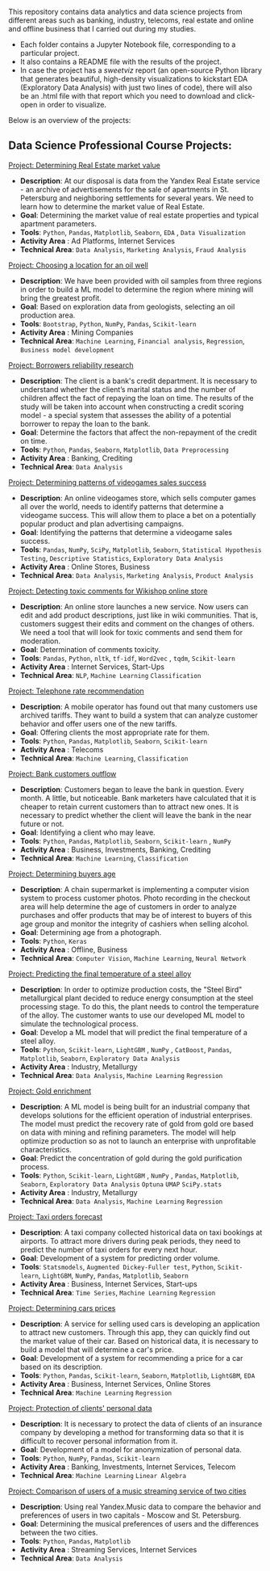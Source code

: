 This repository contains data analytics and data science projects from different areas such as banking, industry, telecoms, real estate and online and offline business that I carried out during my studies.

- Each folder contains a Jupyter Notebook file, corresponding to a particular project.
- It also contains a README file with the results of the project.
- In case the project has a *sweetviz* report (an open-source Python library that generates beautiful, high-density visualizations to kickstart EDA (Exploratory Data Analysis) with just two lines of code), there will also be an .html file with that report which you need to download and click-open in order to visualize.

Below is an overview of the projects:

## Data Science Professional Course Projects:

[Project: Determining Real Estate market value](https://github.com/nirevexin/Data-Science-Professional-Training-Course/tree/main/Analysis%20of%20apartments%20for%20sale%20advertisements)
* **Description**: At our disposal is data from the Yandex Real Estate service - an archive of advertisements for the sale of apartments in St. Petersburg and neighboring settlements for several years. We need  to learn how to determine the market value of Real Estate.
* **Goal**: Determining the market value of real estate properties and typical apartment parameters.
* **Tools**: `Python`,  `Pandas`, `Matplotlib`, `Seaborn`, `EDA` , `Data Visualization`
* **Activity Area** : Ad Platforms, Internet Services 
* **Technical Area**: `Data Analysis`, `Marketing Analysis`, `Fraud Analysis`

[Project: Choosing a location for an oil well](https://github.com/nirevexin/Data-Science-Professional-Training-Course/tree/main/Choosing%20a%20location%20for%20an%20oil%20well)
* **Description**: We have been provided with oil samples from three regions in order to build a ML model to determine the region where mining will bring the greatest profit.
* **Goal**: Based on exploration data from geologists, selecting an oil production area.
* **Tools**: `Bootstrap`, `Python`, `NumPy`, `Pandas`, `Scikit-learn`
* **Activity Area** : Mining Companies
* **Technical Area**: `Machine Learning`, `Financial analysis`, `Regression`, `Business model development`

[Project: Borrowers reliability research](https://github.com/nirevexin/Data-Science-Professional-Training-Course/tree/main/Borrowers%20reliability%20research)
* **Description**: The client is a bank's credit department. It is necessary to understand whether the client’s marital status and the number of children affect the fact of repaying the loan on time. The results of the study will be taken into account when constructing a credit scoring model - a special system that assesses the ability of a potential borrower to repay the loan to the bank.
* **Goal**: Determine the factors that affect the non-repayment of the credit on time.
* **Tools**: `Python`, `Pandas`, `Seaborn`, `Matplotlib`, `Data Preprocessing`
* **Activity Area** : Banking, Crediting
* **Technical Area**: `Data Analysis`

[Project: Determining patterns of videogames sales success](https://github.com/nirevexin/Data-Science-Professional-Training-Course/tree/main/Determining%20patterns%20of%20videogames%20sales%20success)
* **Description**: 
An online videogames store, which sells computer games all over the world, needs to identify patterns that determine a videogame success. This will allow them to place a bet on a potentially popular product and plan advertising campaigns.
* **Goal**: Identifying the patterns that determine a videogame sales success.
* **Tools**: `Pandas`, `NumPy`, `SciPy`, `Matplotlib`, `Seaborn`, `Statistical Hypothesis Testing`, `Descriptive Statistics`, `Exploratory Data Analysis`
* **Activity Area** : Online Stores, Business
* **Technical Area**: `Data Analysis`, `Marketing Analysis`, `Product Analysis`

[Project: Detecting toxic comments for Wikishop online store](https://github.com/nirevexin/Data-Science-Professional-Training-Course/tree/main/Detecting%20toxic%20comments%20for%20an%20online%20store)
* **Description**: 
An online store launches a new service. Now users can edit and add product descriptions, just like in wiki communities. 
That is, customers suggest their edits and comment on the changes of others. We need a tool that will look for toxic comments and send them for moderation.
* **Goal**: Determination of comments toxicity.
* **Tools**: `Pandas`, `Python`, `nltk`, `tf-idf`, `Word2vec` , `tqdm`, `Scikit-learn`
* **Activity Area** : Internet Services, Start-Ups
* **Technical Area**: `NLP`, `Machine Learning` `Classification`

[Project: Telephone rate recommendation](https://github.com/nirevexin/Data-Science-Professional-Training-Course/tree/main/Telephone%20rate%20recomendation)
* **Description**: A mobile operator has found out that many customers use archived tariffs. They want to build a system that can analyze customer behavior and offer users one of the new tariffs.
* **Goal**: Offering clients the most appropriate rate for them.
* **Tools**: `Python`,  `Pandas`, `Matplotlib`, `Seaborn`, `Scikit-learn`
* **Activity Area** : Telecoms
* **Technical Area**: `Machine Learning`, `Classification`

[Project: Bank customers outflow](https://github.com/nirevexin/Data-Science-Professional-Training-Course/tree/main/Bank%20customers%20outflow)
* **Description**: Customers began to leave the bank in question. Every month. A little, but noticeable. Bank marketers have calculated that it is cheaper to retain current customers than to attract new ones. It is necessary to predict whether the client will leave the bank in the near future or not. 
* **Goal**: Identifying a client who may leave.
* **Tools**: `Python`,  `Pandas`, `Matplotlib`, `Seaborn`, `Scikit-learn` , `NumPy`
* **Activity Area** : Business, Investments, Banking, Crediting 
* **Technical Area**: `Machine Learning`, `Classification`

[Project: Determining buyers age](https://github.com/nirevexin/Data-Science-Professional-Training-Course/tree/main/Determining%20buyers%20age)
* **Description**: 
A chain supermarket is implementing a computer vision system to process customer photos. Photo recording in the checkout area will help determine the age of customers in order to analyze purchases and offer products that may be of interest to buyers of this age group and monitor the integrity of cashiers when selling alcohol. 
* **Goal**: Determining age from a photograph.
* **Tools**: `Python`, `Keras`
* **Activity Area** : Offline, Business
* **Technical Area**: `Computer Vision`, `Machine Learning`, `Neural Network`

[Project: Predicting the final temperature of a steel alloy](https://github.com/nirevexin/Data-Science-Professional-Training-Course/tree/main/Predicting%20the%20final%20temperature%20of%20a%20steel%20alloy)
* **Description**: In order to optimize production costs, the "Steel Bird" metallurgical plant decided to reduce energy consumption at the steel processing stage. To do this, the plant needs to control the temperature of the alloy. The customer wants to use our developed ML model to simulate the technological process. 
* **Goal**: Develop a ML model that will predict the final temperature of a steel alloy.
* **Tools**: `Python`, `Scikit-learn`, `LightGBM` , `NumPy` , `CatBoost`, `Pandas`, `Matplotlib`, `Seaborn`, `Exploratory Data Analysis`
* **Activity Area** : Industry, Metallurgy
* **Technical Area**: `Data Analysis`, `Machine Learning` `Regression`

[Project: Gold enrichment](https://github.com/nirevexin/Data-Science-Professional-Training-Course/tree/main/Gold%20enrichment)
* **Description**: A ML model is being built for an industrial company that develops solutions for the efficient operation of industrial enterprises. The model must predict the recovery rate of gold from gold ore based on data with mining and refining parameters. The model will help optimize production so as not to launch an enterprise with unprofitable characteristics.
* **Goal**: Predict the concentration of gold during the gold purification process.
* **Tools**: `Python`, `Scikit-learn`, `LightGBM` , `NumPy` , `Pandas`, `Matplotlib`, `Seaborn`, `Exploratory Data Analysis` `Optuna` `UMAP` `SciPy.stats`
* **Activity Area** : Industry, Metallurgy
* **Technical Area**: `Data Analysis`, `Machine Learning` `Regression`

[Project: Taxi orders forecast](https://github.com/nirevexin/Data-Science-Professional-Training-Course/tree/main/Taxi%20orders%20forecast)
* **Description**: A taxi company collected historical data on taxi bookings at airports. To attract more drivers during peak periods, they need to predict the number of taxi orders for every next hour. 
* **Goal**: Development of a system for predicting order volume.
* **Tools**: `Statsmodels`, `Augmented Dickey-Fuller test`, `Python`, `Scikit-learn`, `LightGBM`, `NumPy`, `Pandas`, `Matplotlib`, `Seaborn`
* **Activity Area** : Business, Internet Services, Start-ups
* **Technical Area**: `Time Series`, `Machine Learning` `Regression`

[Project: Determining cars prices ](https://github.com/nirevexin/Data-Science-Professional-Training-Course/tree/main/Determining%20cars%20prices)
* **Description**: A service for selling used cars is developing an application to attract new customers. Through this app, they can quickly find out the market value of their car. Based on historical data, it is necessary to build a model that will determine a car's price.
* **Goal**: Development of a system for recommending a price for a car based on its description.
* **Tools**: `Python`, `Pandas`, `Scikit-learn`, `Seaborn`, `Matplotlib`, `LightGBM`, `EDA`
* **Activity Area** : Business, Internet Services, Online Stores
* **Technical Area**: `Machine Learning` `Regression`

[Project: Protection of clients' personal data](https://github.com/nirevexin/Data-Science-Professional-Training-Course/tree/main/Protection%20of%20clients'%20personal%20data)
* **Description**: It is necessary to protect the data of clients of an insurance company by developing a method for transforming data so that it is difficult to recover personal information from it. 
* **Goal**: Development of a model for anonymization of personal data.
* **Tools**: `Python`, `NumPy`, `Pandas`, `Scikit-learn`
* **Activity Area** : Banking, Investments, Internet Services, Telecom
* **Technical Area**: `Machine Learning` `Linear Algebra`

[Project: Comparison of users of a music streaming service of two cities](https://github.com/nirevexin/Data-Science-Professional-Training-Course/tree/main/Comparison%20of%20users%20of%20a%20music%20streaming%20service%20between%20two%20cities)
* **Description**: Using real Yandex.Music data to compare the behavior and preferences of users in two capitals - Moscow and St. Petersburg.
* **Goal**: Determining the musical preferences of users and the differences between the two cities.
* **Tools**: `Python`,  `Pandas`, `Matplotlib`
* **Activity Area** : Streaming Services, Internet Services
* **Technical Area**: `Data Analysis`
